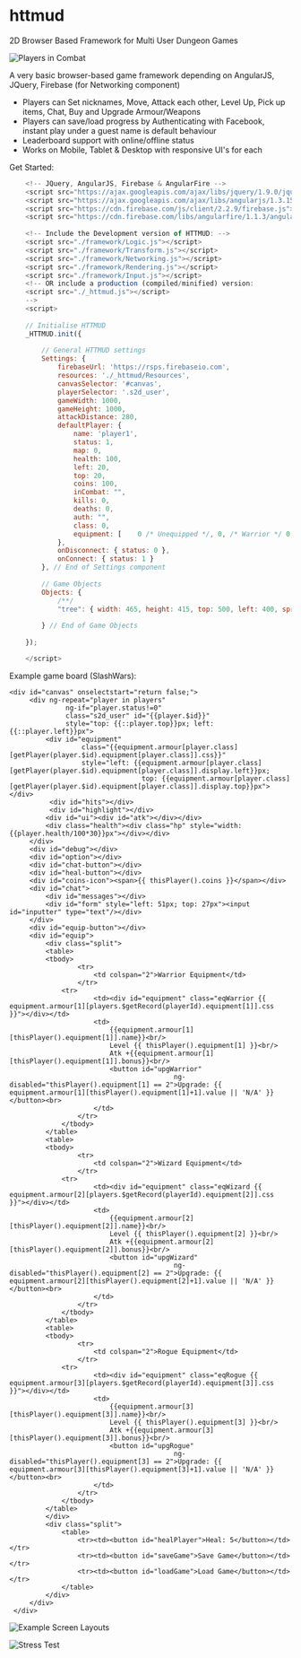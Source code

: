 # httmud
2D Browser Based Framework for Multi User Dungeon Games

![Players in Combat](https://github.com/tobywisener/httmud/blob/master/Screenshots/Screenshot_4.png?raw=true)

A very basic browser-based game framework depending on AngularJS, JQuery, Firebase (for Networking component)

* Players can Set nicknames, Move, Attack each other, Level Up, Pick up items, Chat, Buy and Upgrade Armour/Weapons
* Players can save/load progress by Authenticating with Facebook, instant play under a guest name is default behaviour
* Leaderboard support with online/offline status
* Works on Mobile, Tablet & Desktop with responsive UI's for each

Get Started:
```javascript
	<!-- JQuery, AngularJS, Firebase & AngularFire -->
	<script src="https://ajax.googleapis.com/ajax/libs/jquery/1.9.0/jquery.min.js"></script>
	<script src="https://ajax.googleapis.com/ajax/libs/angularjs/1.3.15/angular.min.js"></script>
	<script src="https://cdn.firebase.com/js/client/2.2.9/firebase.js"></script>
	<script src="https://cdn.firebase.com/libs/angularfire/1.1.3/angularfire.min.js"></script>
		
	<!-- Include the Development version of HTTMUD: -->
	<script src="./framework/Logic.js"></script>
	<script src="./framework/Transform.js"></script>
	<script src="./framework/Networking.js"></script>
	<script src="./framework/Rendering.js"></script>
	<script src="./framework/Input.js"></script>
	<!-- OR include a production (compiled/minified) version: 
	<script src="./_httmud.js"></script>
	-->
	<script>
	
	// Initialise HTTMUD
  	_HTTMUD.init({
		
		// General HTTMUD settings
		Settings: {
			firebaseUrl: 'https://rsps.firebaseio.com',
			resources: './_httmud/Resources',
			canvasSelector: '#canvas',
			playerSelector: '.s2d_user',
			gameWidth: 1000,
			gameHeight: 1000,
			attackDistance: 280,
			defaultPlayer: { 
				name: 'player1', 
				status: 1,
				map: 0, 
				health: 100, 
				left: 20, 
				top: 20, 
				coins: 100, 
				inCombat: "", 
				kills: 0,
				deaths: 0,
				auth: "",
				class: 0,
				equipment: [	0 /* Unequipped */,	0, /* Warrior */ 0, /* Wizard */ 0  /* Rogue */	]
			},
			onDisconnect: { status: 0 },
			onConnect: { status: 1 }
		}, // End of Settings component
		
		// Game Objects
		Objects: {
			/**/
			"tree": { width: 465, height: 415, top: 500, left: 400, sprite: "tree.png", abovePlayer: true, render: true } 
			
		} // End of Game Objects
		
	});

	</script>
  ```
  
 Example game board (SlashWars):
   ```
 <div id="canvas" onselectstart="return false;">
		<div ng-repeat="player in players" 
				 ng-if="player.status!=0"
				 class="s2d_user" id="{{player.$id}}"
				 style="top: {{::player.top}}px; left: {{::player.left}}px">
			<div id="equipment" 
					 class="{{equipment.armour[player.class][getPlayer(player.$id).equipment[player.class]].css}}"
					 style="left: {{equipment.armour[player.class][getPlayer(player.$id).equipment[player.class]].display.left}}px; 
									top: {{equipment.armour[player.class][getPlayer(player.$id).equipment[player.class]].display.top}}px"></div>
			 <div id="hits"></div>
			 <div id="highlight"></div>
			<div id="ui"><div id="atk"></div></div>
			<div class="health"><div class="hp" style="width: {{player.health/100*30}}px"></div></div>
		</div>
		<div id="debug"></div>
		<div id="option"></div>
		<div id="chat-button"></div>
		<div id="heal-button"></div>
		<div id="coins-icon"><span>{{ thisPlayer().coins }}</span></div>
		<div id="chat">
			<div id="messages"></div>
			<div id="form" style="left: 51px; top: 27px"><input id="inputter" type="text"/></div>
		</div>
		<div id="equip-button"></div>
		<div id="equip">
			<div class="split">
			<table>
  			<tbody>
					<tr>
						<td colspan="2">Warrior Equipment</td>
					</tr>
  				<tr>
						<td><div id="equipment" class="eqWarrior {{ equipment.armour[1][players.$getRecord(playerId).equipment[1]].css }}"></div></td>
						<td>
							{{equipment.armour[1][thisPlayer().equipment[1]].name}}<br/>
							Level {{ thisPlayer().equipment[1] }}<br/>
							Atk +{{equipment.armour[1][thisPlayer().equipment[1]].bonus}}<br/>
							<button id="upgWarrior"
											ng-disabled="thisPlayer().equipment[1] == 2">Upgrade: {{ equipment.armour[1][thisPlayer().equipment[1]+1].value || 'N/A' }}</button><br>
						</td>
					</tr>
				</tbody>
			</table>
			<table>
  			<tbody>
					<tr>
						<td colspan="2">Wizard Equipment</td>
					</tr>
  				<tr>
						<td><div id="equipment" class="eqWizard {{ equipment.armour[2][players.$getRecord(playerId).equipment[2]].css }}"></div></td>
						<td>
							{{equipment.armour[2][thisPlayer().equipment[2]].name}}<br/>
							Level {{ thisPlayer().equipment[2] }}<br/>
							Atk +{{equipment.armour[2][thisPlayer().equipment[2]].bonus}}<br/>
							<button id="upgWizard"
											ng-disabled="thisPlayer().equipment[2] == 2">Upgrade: {{ equipment.armour[2][thisPlayer().equipment[2]+1].value || 'N/A' }}</button><br>
						</td>
					</tr>
				</tbody>
			</table>
			<table>
  			<tbody>
					<tr>
						<td colspan="2">Rogue Equipment</td>
					</tr>
  				<tr>
						<td><div id="equipment" class="eqRogue {{ equipment.armour[3][players.$getRecord(playerId).equipment[3]].css }}"></div></td>
						<td>
							{{equipment.armour[3][thisPlayer().equipment[3]].name}}<br/>
							Level {{ thisPlayer().equipment[3] }}<br/>
							Atk +{{equipment.armour[3][thisPlayer().equipment[3]].bonus}}<br/>
							<button id="upgRogue"
											ng-disabled="thisPlayer().equipment[3] == 2">Upgrade: {{ equipment.armour[3][thisPlayer().equipment[3]+1].value || 'N/A' }}</button><br>
						</td>
					</tr>
				</tbody>
			</table>
			</div>
			<div class="split">
				<table>
					<tr><td><button id="healPlayer">Heal: 5</button></td></tr>
					<tr><td><button id="saveGame">Save Game</button></td></tr>
					<tr><td><button id="loadGame">Load Game</button></td></tr>
				</table>
			</div>
		</div>
	</div>
  ```
  
  ![Example Screen Layouts](https://github.com/tobywisener/httmud/blob/master/Screenshots/Screenshot_5.png?raw=true)
  
  ![Stress Test](https://github.com/tobywisener/httmud/blob/master/Screenshots/Screenshot_6.png?raw=true)
